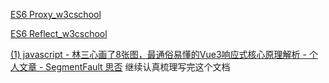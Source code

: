 [ES6 Proxy_w3cschool](https://www.w3cschool.cn/escript6/escript6-41xy37f5.html)

[ES6 Reflect_w3cschool](https://www.w3cschool.cn/escript6/escript6-2bck37f6.html)

[(1) javascript - 林三心画了8张图，最通俗易懂的Vue3响应式核心原理解析 - 个人文章 - SegmentFault 思否](https://segmentfault.com/a/1190000041207010#item-1)  继续认真梳理写完这个文档
